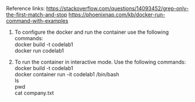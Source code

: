 Reference links: 
https://stackoverflow.com/questions/14093452/grep-only-the-first-match-and-stop
https://phoenixnap.com/kb/docker-run-command-with-examples

1. To configure the docker and run the container use the following commands:<br />
docker build -t codelab1 <br />
docker run codelab1

2. To run the container in interactive mode. Use the following commands:<br />
docker build -t codelab1 <br />
docker container run -it codelab1 /bin/bash <br />
ls <br />
pwd <br />
cat company.txt <br />
